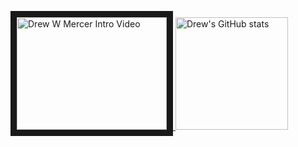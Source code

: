 <p float="left">
<a href="http://www.youtube.com/watch?feature=player_embedded&v=Ih4JN3DhYn4" target="_blank">
 <img src="http://img.youtube.com/vi/Ih4JN3DhYn4/0.jpg" alt="Drew W Mercer Intro Video" width="240" height="180" border="10" />
</a><img height="180" aligh="left" alt="Drew's GitHub stats" src="https://github-readme-stats.vercel.app/api?username=drewwmercer&show_icons=true&hide_border=true&hide=contribs&theme=synthwave" /> 
</p>

